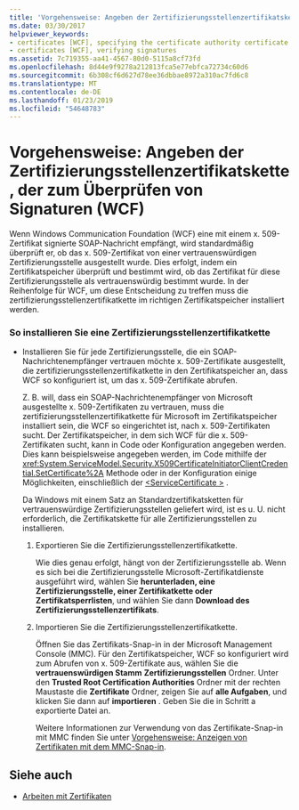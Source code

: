 ```yaml
---
title: 'Vorgehensweise: Angeben der Zertifizierungsstellenzertifikatskette, der zum Überprüfen von Signaturen (WCF)'
ms.date: 03/30/2017
helpviewer_keywords:
- certificates [WCF], specifying the certificate authority certificate chain
- certificates [WCF], verifying signatures
ms.assetid: 7c719355-aa41-4567-80d0-5115a8cf73fd
ms.openlocfilehash: 8d44e9f9278a212813fca5e77ebfca72734c60d6
ms.sourcegitcommit: 6b308cf6d627d78ee36dbbae8972a310ac7fd6c8
ms.translationtype: MT
ms.contentlocale: de-DE
ms.lasthandoff: 01/23/2019
ms.locfileid: "54648783"
---
```

# <a name="how-to-specify-the-certificate-authority-certificate-chain-used-to-verify-signatures-wcf"></a>Vorgehensweise: Angeben der Zertifizierungsstellenzertifikatskette, der zum Überprüfen von Signaturen (WCF)
Wenn Windows Communication Foundation (WCF) eine mit einem x. 509-Zertifikat signierte SOAP-Nachricht empfängt, wird standardmäßig überprüft er, ob das x. 509-Zertifikat von einer vertrauenswürdigen Zertifizierungsstelle ausgestellt wurde. Dies erfolgt, indem ein Zertifikatspeicher überprüft und bestimmt wird, ob das Zertifikat für diese Zertifizierungsstelle als vertrauenswürdig bestimmt wurde. In der Reihenfolge für WCF, um diese Entscheidung zu treffen muss die zertifizierungsstellenzertifikatkette im richtigen Zertifikatspeicher installiert werden.  
  
### <a name="to-install-a-certification-authority-certificate-chain"></a>So installieren Sie eine Zertifizierungsstellenzertifikatkette  
  
-   Installieren Sie für jede Zertifizierungsstelle, die ein SOAP-Nachrichtenempfänger vertrauen möchte x. 509-Zertifikate ausgestellt, die zertifizierungsstellenzertifikatkette in den Zertifikatspeicher an, dass WCF so konfiguriert ist, um das x. 509-Zertifikate abrufen.  
  
     Z. B. will, dass ein SOAP-Nachrichtenempfänger von Microsoft ausgestellte x. 509-Zertifikaten zu vertrauen, muss die zertifizierungsstellenzertifikatkette für Microsoft im Zertifikatspeicher installiert sein, die WCF so eingerichtet ist, nach x. 509-Zertifikaten sucht. Der Zertifikatspeicher, in dem sich WCF für die x. 509-Zertifikaten sucht, kann in Code oder Konfiguration angegeben werden. Dies kann beispielsweise angegeben werden, im Code mithilfe der <xref:System.ServiceModel.Security.X509CertificateInitiatorClientCredential.SetCertificate%2A> Methode oder in der Konfiguration einige Möglichkeiten, einschließlich der [ \<ServiceCertificate >](../../../../docs/framework/configure-apps/file-schema/wcf/servicecertificate-of-clientcredentials-element.md) .  
  
     Da Windows mit einem Satz an Standardzertifikatsketten für vertrauenswürdige Zertifizierungsstellen geliefert wird, ist es u. U. nicht erforderlich, die Zertifikatskette für alle Zertifizierungsstellen zu installieren.  
  
    1.  Exportieren Sie die Zertifizierungsstellenzertifikatkette.  
  
         Wie dies genau erfolgt, hängt von der Zertifizierungsstelle ab. Wenn es sich bei die Zertifizierungsstelle Microsoft-Zertifikatdienste ausgeführt wird, wählen Sie **herunterladen, eine Zertifizierungsstelle, einer Zertifikatkette oder Zertifikatsperrlisten**, und wählen Sie dann **Download des Zertifizierungsstellenzertifikats**.  
  
    2.  Importieren Sie die Zertifizierungsstellenzertifikatkette.  
  
         Öffnen Sie das Zertifikats-Snap-in in der Microsoft Management Console (MMC). Für den Zertifikatspeicher, WCF so konfiguriert wird zum Abrufen von x. 509-Zertifikate aus, wählen Sie die **vertrauenswürdigen Stamm** **Zertifizierungsstellen** Ordner. Unter den **Trusted Root Certification Authorities** Ordner mit der rechten Maustaste die **Zertifikate** Ordner, zeigen Sie auf **alle Aufgaben**, und klicken Sie dann auf **importieren** . Geben Sie die in Schritt a exportierte Datei an.  
  
         Weitere Informationen zur Verwendung von das Zertifikate-Snap-in mit MMC finden Sie unter [Vorgehensweise: Anzeigen von Zertifikaten mit dem MMC-Snap-in](../../../../docs/framework/wcf/feature-details/how-to-view-certificates-with-the-mmc-snap-in.md).  
  
## <a name="see-also"></a>Siehe auch
- [Arbeiten mit Zertifikaten](../../../../docs/framework/wcf/feature-details/working-with-certificates.md)
